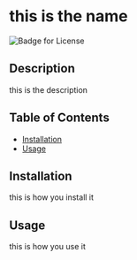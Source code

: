 
# this is the name
![Badge for License](https://img.shields.io/badge/license-MIT-blueviolet)

## Description
this is the description
## Table of Contents
* [Installation](#installation)
* [Usage](#usage)
## Installation
this is how you install it
## Usage
this is how you use it
